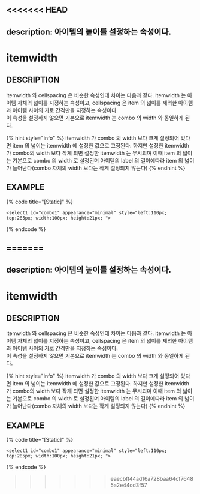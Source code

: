 <<<<<<< HEAD
---
description: 아이템의 높이를 설정하는 속성이다.
---

# itemwidth

## DESCRIPTION

itemwidth 와 cellspacing 은 비슷한 속성인데 차이는 다음과 같다. itemwidth 는 아이템 자체의 넓이를 지정하는 속성이고, cellspacing 은 item 의 넓이를 제외한 아이템과 아이템 사이의 가로 간격만을 지정하는 속성이다.  
이 속성을 설정하지 않으면 기본으로 itemwidth 는 combo 의 width 와 동일하게 된다.

{% hint style="info" %}
itemwidth 가 combo 의 width 보다 크게 설정되어 있다면 item 의 넓이는 itemwidth 에 설정한 값으로 고정된다. 하지만 설정한 itemwidth 가 combo의 width 보다 작게 되면 설정한 itemwidth 는 무시되며 이때 item 의 넓이는 기본으로 combo 의 width 로 설정된며 아이템의 label 의 길이에따라 item 의 넓이가 늘어난다\(combo 자체의 width 보다는 작게 설정되지 않는다\)
{% endhint %}

## EXAMPLE

{% code title="\[Static\]" %}
```markup
<select1 id="combo1" appearance="minimal" style="left:110px; 
top:285px; width:100px; height:21px; ">
```
{% endcode %}

=======
---
description: 아이템의 높이를 설정하는 속성이다.
---

# itemwidth

## DESCRIPTION

itemwidth 와 cellspacing 은 비슷한 속성인데 차이는 다음과 같다. itemwidth 는 아이템 자체의 넓이를 지정하는 속성이고, cellspacing 은 item 의 넓이를 제외한 아이템과 아이템 사이의 가로 간격만을 지정하는 속성이다.  
이 속성을 설정하지 않으면 기본으로 itemwidth 는 combo 의 width 와 동일하게 된다.

{% hint style="info" %}
itemwidth 가 combo 의 width 보다 크게 설정되어 있다면 item 의 넓이는 itemwidth 에 설정한 값으로 고정된다. 하지만 설정한 itemwidth 가 combo의 width 보다 작게 되면 설정한 itemwidth 는 무시되며 이때 item 의 넓이는 기본으로 combo 의 width 로 설정된며 아이템의 label 의 길이에따라 item 의 넓이가 늘어난다\(combo 자체의 width 보다는 작게 설정되지 않는다\)
{% endhint %}

## EXAMPLE

{% code title="\[Static\]" %}
```markup
<select1 id="combo1" appearance="minimal" style="left:110px; 
top:285px; width:100px; height:21px; ">
```
{% endcode %}

>>>>>>> eaecbff44ad16a728baa64cf76485a2e44cd3f57
